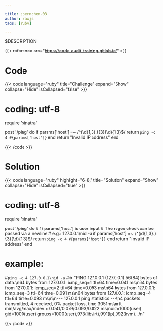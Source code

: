 ```yaml
---

title: joernchen-03
author: raxjs
tags: [ruby]

---
```


$DESCRIPTION

<!--more-->
{{< reference src="https://code-audit-training.gitlab.io/" >}}

# Code
{{< code language="ruby"  title="Challenge" expand="Show" collapse="Hide" isCollapsed="false" >}}
# coding: utf-8
require 'sinatra'

post '/ping' do
    if params['host'] =~ /^(\d{1,3}\.){3}(\d){1,3}$/
        return `ping -c 4 #{params['host']}`
    end
    return "Invalid IP address"
end

{{< /code >}}

# Solution
{{< code language="ruby" highlight="6-8," title="Solution" expand="Show" collapse="Hide" isCollapsed="true" >}}
# coding: utf-8
require 'sinatra'

post '/ping' do
    # 1) params['host'] is user input
    #    The regex check can be passed via a newline
    #    e.g.: 127.0.0.1\nid -a
    if params['host'] =~ /^(\d{1,3}\.){3}(\d){1,3}$/
        return `ping -c 4 #{params['host']}`
    end
    return "Invalid IP address"
end

# example:
#`ping -c 4 127.0.0.1\nid -a`
#=> "PING 127.0.0.1 (127.0.0.1) 56(84) bytes of data.\n64 bytes from 127.0.0.1: icmp_seq=1 ttl=64 time=0.041 ms\n64 bytes from 127.0.0.1: icmp_seq=2 ttl=64 time=0.093 ms\n64 bytes from 127.0.0.1: icmp_seq=3 ttl=64 time=0.091 ms\n64 bytes from 127.0.0.1: icmp_seq=4 ttl=64 time=0.093 ms\n\n--- 127.0.0.1 ping statistics ---\n4 packets transmitted, 4 received, 0% packet loss, time 3051ms\nrtt min/avg/max/mdev = 0.041/0.079/0.093/0.022 ms\nuid=1000(user) gid=1000(user) groups=1000(user),973(libvirt),991(lp),992(kvm)...\n"



{{< /code >}}
